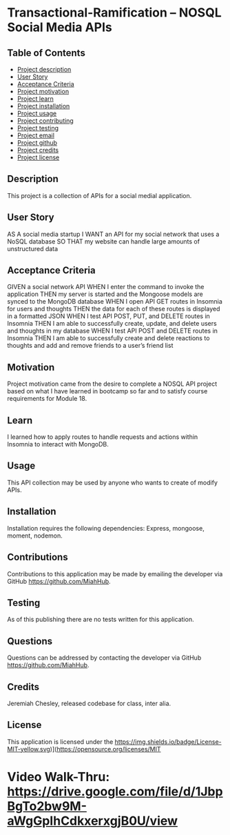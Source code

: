 # Transactional-Ramification – NOSQL Social Media APIs

## Table of Contents

- [Project description](#Description)
- [User Story](#UserStory)
- [Acceptance Criteria](#AcceptanceCriteria)
- [Project motivation](#Motivation)
- [Project learn](#Learn)
- [Project installation](#Installation)
- [Project usage](#Usage)
- [Project contributing](#Contributing)
- [Project testing](#Testing)
- [Project email](#Questions)
- [Project github](#Questions)
- [Project credits](#Credits)
- [Project license](#License)

## Description

This project is a collection of APIs for a social medial application.

## User Story

AS A social media startup
I WANT an API for my social network that uses a NoSQL database
SO THAT my website can handle large amounts of unstructured data

## Acceptance Criteria

GIVEN a social network API
WHEN I enter the command to invoke the application
THEN my server is started and the Mongoose models are synced to the MongoDB database
WHEN I open API GET routes in Insomnia for users and thoughts
THEN the data for each of these routes is displayed in a formatted JSON
WHEN I test API POST, PUT, and DELETE routes in Insomnia
THEN I am able to successfully create, update, and delete users and thoughts in my database
WHEN I test API POST and DELETE routes in Insomnia
THEN I am able to successfully create and delete reactions to thoughts and add and remove friends to a user’s friend list

## Motivation

Project motivation came from the desire to complete a NOSQL API project based on what I have learned in bootcamp so far and to satisfy course requirements for Module 18.

## Learn

I learned how to apply routes to handle requests and actions within Insomnia to interact with MongoDB.

## Usage

This API collection may be used by anyone who wants to create of modify APIs.

## Installation

Installation requires the following dependencies:
Express, mongoose, moment, nodemon.

## Contributions

Contributions to this application may be made by emailing the developer via GitHub https://github.com/MiahHub.

## Testing

As of this publishing there are no tests written for this application.

## Questions

Questions can be addressed by contacting the developer via GitHub https://github.com/MiahHub.

## Credits

Jeremiah Chesley, released codebase for class, inter alia.

## License

This application is licensed under the https://img.shields.io/badge/License-MIT-yellow.svg)](https://opensource.org/licenses/MIT

# Video Walk-Thru: https://drive.google.com/file/d/1JbpBgTo2bw9M-aWgGpIhCdkxerxgjB0U/view
